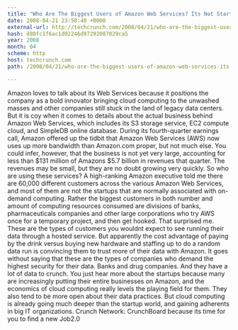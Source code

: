 ```yaml
---
title: "Who Are The Biggest Users of Amazon Web Services? Its Not Startups."
date: 2008-04-21 23:58:48 +0000
external-url: http://techcrunch.com/2008/04/21/who-are-the-biggest-users-of-amazon-web-services-its-not-startups/
hash: d80fc1f6ac1d02246d97292087829ca5
year: 2008
month: 04
scheme: http
host: techcrunch.com
path: /2008/04/21/who-are-the-biggest-users-of-amazon-web-services-its-not-startups/

---
```


Amazon loves to talk about its Web Services because it positions the company as a bold innovator bringing cloud computing to the unwashed masses and other companies still stuck in the land of legacy data centers.  But it is coy when it comes to details about the actual business behind Amazon Web Services, which includes its S3 storage service, EC2 compute cloud, and SimpleDB online database.    During its fourth-quarter earnings call, Amazon offered up the tidbit that Amazon Web Services (AWS) now uses up more bandwidth than Amazon.com proper, but not much else.  You could infer, however, that the business is not yet very large, accounting for less than $131 million of Amazons $5.7 billion in revenues that quarter.  The revenues may be small, but they are no doubt growing very quickly.  So who are using these services?  A high-ranking Amazon executive told me there are 60,000 different customers across the various Amazon Web Services, and most of them are not the startups that are normally associated with on-demand computing.  Rather the biggest customers in both number and amount of computing resources consumed are divisions of banks, pharmaceuticals companies and other large corporations who try AWS once for a temporary project, and then get hooked.    That surprised me.  These are the types of customers you wouldnt expect to see running their data through a hosted service.  But apparently the cost advantage of paying by the drink versus buying new hardware and staffing up to do a random data run is convincing them to trust more of their data with Amazon.  It goes without saying that these are the types of companies who demand the highest security for their data.  Banks and drug companies.  And they have a lot of data to crunch.  You just hear more about the startups because many are increasingly putting their entire businesses on Amazon, and the economics of cloud computing really levels the playing field for them. They also tend to be more open about their data practices.  But cloud computing is already going much deeper than the startup world, and gaining adherents in big IT organizations. Crunch Network:  CrunchBoard because its time for you to find a new Job2.0
